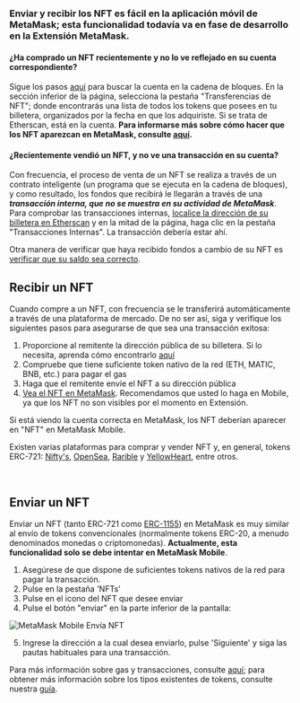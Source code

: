 ### Enviar y recibir los NFT es fácil en **la aplicación móvil de MetaMask**; esta funcionalidad todavía va en fase de desarrollo en la Extensión MetaMask.


#### ¿Ha comprado un NFT recientemente y no lo ve reflejado en su cuenta correspondiente?


Sigue los pasos [aquí](https://support.metamask.io/hc/en-us/articles/360057536611) para buscar la cuenta en la cadena de bloques. En la sección inferior de la página, selecciona la pestaña "Transferencias de NFT"; donde encontrarás una lista de todos los tokens que posees en tu billetera, organizados por la fecha en que los adquiriste. Si se trata de Etherscan, está en la cuenta. **Para informarse más sobre cómo hacer que los NFT aparezcan en MetaMask, consulte [aquí](https://support.metamask.io/hc/en-us/articles/360058238591).**


#### ¿Recientemente vendió un NFT, y no ve una transacción en su cuenta?


Con frecuencia, el proceso de venta de un NFT se realiza a través de un contrato inteligente (un programa que se ejecuta en la cadena de bloques), y como resultado, los fondos que recibirá le llegarán a través de una ***transacción interna, que no se muestra en su actividad de MetaMask***. Para comprobar las transacciones internas, [localice la dirección de su billetera en Etherscan](https://support.metamask.io/hc/en-us/articles/360057536611) y en la mitad de la página, haga clic en la pestaña "Transacciones Internas". La transacción debería estar ahí.


Otra manera de verificar que haya recibido fondos a cambio de su NFT es [verificar que su saldo sea correcto](https://support.metamask.io/hc/en-us/articles/4407623354139).



Recibir un NFT
---------------


Cuando compre a un NFT, con frecuencia se le transferirá automáticamente a través de una plataforma de mercado. De no ser así, siga y verifique los siguientes pasos para asegurarse de que sea una transacción exitosa:


1. Proporcione al remitente la dirección pública de su billetera. Si lo necesita, aprenda cómo encontrarlo [aquí](https://support.metamask.io/hc/en-us/articles/360015289512)
2. Compruebe que tiene suficiente token nativo de la red (ETH, MATIC, BNB, etc.) para pagar el gas
3. Haga que el remitente envíe el NFT a su dirección pública
4. [Vea el NFT en MetaMask](https://support.metamask.io/hc/en-us/articles/360058238591). Recomendamos que usted lo haga en Mobile, ya que los NFT no son visibles por el momento en Extensión.


Si está viendo la cuenta correcta en MetaMask, los NFT deberían aparecer en "NFT" en MetaMask Mobile.


Existen varias plataformas para comprar y vender NFT y, en general, tokens ERC-721: [Nifty's](https://niftys.com/), [OpenSea](https://opensea.io/), [Rarible](https://rarible.com/) y [YellowHeart](https://yh.io/), entre otros.


 


Enviar un NFT
-------------


Enviar un NFT (tanto ERC-721 como [ERC-1155](https://support.metamask.io/hc/en-us/articles/360058488651)) en MetaMask es muy similar al envío de tokens convencionales (normalmente tokens ERC-20, a menudo denominados monedas o criptomonedas). **Actualmente, esta funcionalidad solo se debe intentar en MetaMask Mobile**.


1. Asegúrese de que dispone de suficientes tokens nativos de la red para pagar la transacción.
2. Pulse en la pestaña 'NFTs'
3. Pulse en el icono del NFT que desee enviar
4. Pulse el botón "enviar" en la parte inferior de la pantalla:


![MetaMask Mobile Envía NFT](https://support.metamask.io/hc/article_attachments/12539451275163)


5. Ingrese la dirección a la cual desea enviarlo, pulse 'Siguiente' y siga las pautas habituales para una transacción.


Para más información sobre gas y transacciones, consulte [aquí](https://support.metamask.io/hc/en-us/articles/4404600179227-User-Guide-Gas); para obtener más información sobre los tipos existentes de tokens, consulte nuestra [guía](https://support.metamask.io/hc/en-us/articles/4405497827355-User-guide-Tokens).

